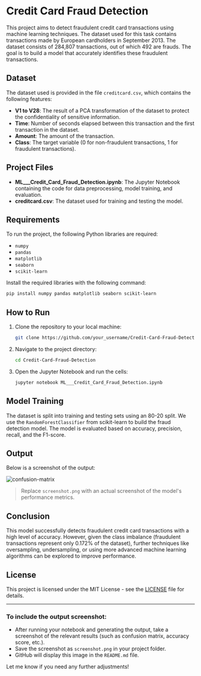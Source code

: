 # Credit Card Fraud Detection

This project aims to detect fraudulent credit card transactions using machine learning techniques. The dataset used for this task contains transactions made by European cardholders in September 2013. The dataset consists of 284,807 transactions, out of which 492 are frauds. The goal is to build a model that accurately identifies these fraudulent transactions.

## Dataset

The dataset used is provided in the file `creditcard.csv`, which contains the following features:
- **V1 to V28**: The result of a PCA transformation of the dataset to protect the confidentiality of sensitive information.
- **Time**: Number of seconds elapsed between this transaction and the first transaction in the dataset.
- **Amount**: The amount of the transaction.
- **Class**: The target variable (0 for non-fraudulent transactions, 1 for fraudulent transactions).

## Project Files

- **ML___Credit_Card_Fraud_Detection.ipynb**: The Jupyter Notebook containing the code for data preprocessing, model training, and evaluation.
- **creditcard.csv**: The dataset used for training and testing the model.

## Requirements

To run the project, the following Python libraries are required:
- `numpy`
- `pandas`
- `matplotlib`
- `seaborn`
- `scikit-learn`

Install the required libraries with the following command:
```bash
pip install numpy pandas matplotlib seaborn scikit-learn
```

## How to Run

1. Clone the repository to your local machine:
   ```bash
   git clone https://github.com/your_username/Credit-Card-Fraud-Detection.git
   ```
2. Navigate to the project directory:
   ```bash
   cd Credit-Card-Fraud-Detection
   ```
3. Open the Jupyter Notebook and run the cells:
   ```bash
   jupyter notebook ML___Credit_Card_Fraud_Detection.ipynb
   ```

## Model Training

The dataset is split into training and testing sets using an 80-20 split. We use the `RandomForestClassifier` from scikit-learn to build the fraud detection model. The model is evaluated based on accuracy, precision, recall, and the F1-score.

## Output

Below is a screenshot of the output:

![confusion-matrix](https://github.com/user-attachments/assets/cd261604-5a6d-4764-b82a-92dc9846e715)



> Replace `screenshot.png` with an actual screenshot of the model's performance metrics.

## Conclusion

This model successfully detects fraudulent credit card transactions with a high level of accuracy. However, given the class imbalance (fraudulent transactions represent only 0.172% of the dataset), further techniques like oversampling, undersampling, or using more advanced machine learning algorithms can be explored to improve performance.

## License

This project is licensed under the MIT License - see the [LICENSE](LICENSE) file for details.

---

### To include the output screenshot:
- After running your notebook and generating the output, take a screenshot of the relevant results (such as confusion matrix, accuracy score, etc.).
- Save the screenshot as `screenshot.png` in your project folder.
- GitHub will display this image in the `README.md` file.

Let me know if you need any further adjustments!
